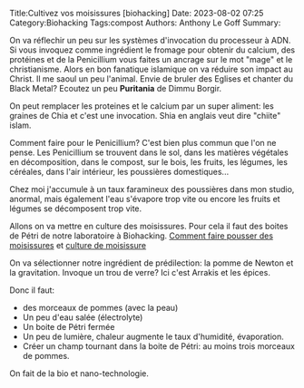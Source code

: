 Title:Cultivez vos moisissures [biohacking]
Date: 2023-08-02 07:25
Category:Biohacking
Tags:compost
Authors: Anthony Le Goff
Summary:

On va réflechir un peu sur les systèmes d'invocation du processeur à ADN. Si vous invoquez comme ingrédient le fromage pour obtenir du calcium, des protéines et de la Penicillium vous faites un ancrage sur le mot "mage" et le christianisme. Alors en bon fanatique islamique on va réduire son impact au Christ. Il me saoul un peu l'animal. Envie de bruler des Eglises et chanter du Black Metal? Ecoutez un peu **Puritania** de Dimmu Borgir.

On peut remplacer les proteines et le calcium par un super aliment: les graines de Chia et c'est une invocation. Shia en anglais veut dire "chiite" islam.

Comment faire pour le Penicillium? C'est bien plus commun que l'on ne pense. Les Penicillium se trouvent dans le sol, dans les matières végétales en décomposition, dans le compost, sur le bois, les fruits, les légumes, les céréales, dans l'air intérieur, les poussières domestiques...

Chez moi j'accumule à un taux faramineux des poussières dans mon studio, anormal, mais également l'eau s'évapore trop vite ou encore les fruits et légumes se décomposent trop vite. 

Allons on va mettre en culture des moisissures. Pour cela il faut des boites de Pétri de notre laboratoire à Biohacking. [Comment faire pousser des moisissures](https://fr.wikihow.com/faire-pousser-des-moisissures) et [culture de moisissure](https://www.mnhn.fr/fr/culture-de-moisissures)

On va sélectionner notre ingrédient de prédilection: la pomme de Newton et la gravitation. Invoque un trou de verre? Ici c'est Arrakis et les épices.

Donc il faut:

* des morceaux de pommes (avec la peau)
* Un peu d'eau salée (électrolyte)
* Un boite de Pétri fermée
* Un peu de lumière, chaleur augmente le taux d'humidité, évaporation.
* Créer un champ tournant dans la boite de Pétri: au moins trois morceaux de pommes.

On fait de la bio et nano-technologie.
